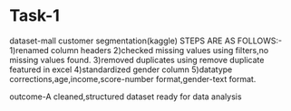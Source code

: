 # Task-1
dataset-mall customer segmentation(kaggle)
STEPS ARE AS FOLLOWS:-
1)renamed column headers
2)checked missing values using filters,no missing values found.
3)removed duplicates using remove duplicate featured in excel
4)standardized gender column
5)datatype corrections,age,income,score-number format,gender-text format.

outcome-A cleaned,structured dataset ready for data analysis

